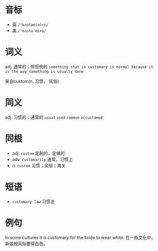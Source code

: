 # 音标

- 英 `/'kʌstəm(ə)rɪ/`
- 美 `/'kʌstə'mɛri/`

# 词义

adj. 通常的；照惯例的
`something that is customary is normal because it is the way something is usually done`



来自custom(n. 习惯， 风俗)

# 同义

adj. 习惯的；通常的
`usual` `used` `common` `accustomed`

# 同根

- adj. `custom` 定制的，定做的
- adv. `customarily` 通常，习惯上
- n. `custom` 习惯；风俗；海关

# 短语

- `customary law` 习惯法

# 例句

In some cultures it is customary for the bride to wear white.
在一些文化中，新娘按风俗要穿白色。


